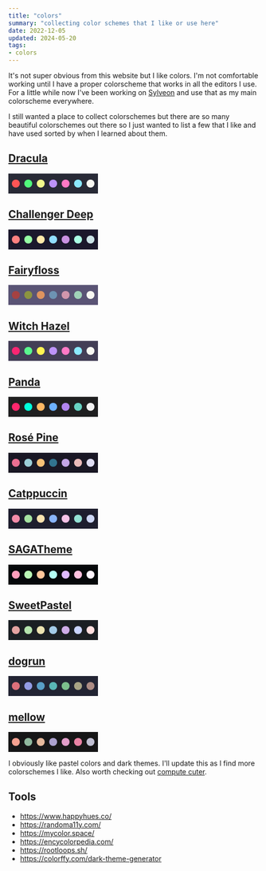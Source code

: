 ```yaml
---
title: "colors"
summary: "collecting color schemes that I like or use here"
date: 2022-12-05
updated: 2024-05-20
tags:
- colors
---
```


It's not super obvious from this website but I like colors. I'm not comfortable working until I have a proper colorscheme that works in all the editors I use. For a little while now I've been working on [Sylveon](/articles/sylveon) and use that as my main colorscheme everywhere.

I still wanted a place to collect colorschemes but there are so many beautiful colorschemes out there so I just wanted to list a few that I like and have used sorted by when I learned about them.

## [Dracula](https://draculatheme.com)

<svg width="180px" height="40px" viewBox="0 0 180 40" version="1.1" xmlns="http://www.w3.org/2000/svg">
	<rect fill="#282a36" x="0" y="0" width="180" height="40"></rect>
	<circle fill="#FF5555" cx="15" cy="20" r="8"></circle>
	<circle fill="#50FA7B" cx="40" cy="20" r="8"></circle>
	<circle fill="#F1FA8C" cx="65" cy="20" r="8"></circle>
	<circle fill="#BD93F9" cx="90" cy="20" r="8"></circle>
	<circle fill="#FF79C6" cx="115" cy="20" r="8"></circle>
	<circle fill="#8BE9FD" cx="140" cy="20" r="8"></circle>
	<circle fill="#F8F8F2" cx="165" cy="20" r="8"></circle>
</svg>

## [Challenger Deep](https://challenger-deep-theme.github.io/)

<svg width="180px" height="40px" viewBox="0 0 180 40" version="1.1" xmlns="http://www.w3.org/2000/svg">
	<rect fill="#1b182c" x="0" y="0" width="180" height="40"></rect>
	<circle fill="#ff8080" cx="15" cy="20" r="8"></circle>
	<circle fill="#95ffa4" cx="40" cy="20" r="8"></circle>
	<circle fill="#ffe9aa" cx="65" cy="20" r="8"></circle>
	<circle fill="#91ddff" cx="90" cy="20" r="8"></circle>
	<circle fill="#c991e1" cx="115" cy="20" r="8"></circle>
	<circle fill="#aaffe4" cx="140" cy="20" r="8"></circle>
	<circle fill="#cbe3e7" cx="165" cy="20" r="8"></circle>
</svg>

## [Fairyfloss](https://sailorhg.github.io/fairyfloss)

<svg width="180px" height="40px" viewBox="0 0 180 40" version="1.1" xmlns="http://www.w3.org/2000/svg">
	<rect fill="#5a5475" x="0" y="0" width="180" height="40"></rect>
	<circle fill="#a54242" cx="15" cy="20" r="8"></circle>
	<circle fill="#8c9440" cx="40" cy="20" r="8"></circle>
	<circle fill="#de935f" cx="65" cy="20" r="8"></circle>
	<circle fill="#6d93b3" cx="90" cy="20" r="8"></circle>
	<circle fill="#d197ac" cx="115" cy="20" r="8"></circle>
	<circle fill="#a0d3b8" cx="140" cy="20" r="8"></circle>
	<circle fill="#f8f8f2" cx="165" cy="20" r="8"></circle>
</svg>

## [Witch Hazel](https://witchhazel.thea.codes)

<svg width="180px" height="40px" viewBox="0 0 180 40" version="1.1" xmlns="http://www.w3.org/2000/svg">
	<rect fill="#433e56" x="0" y="0" width="180" height="40"></rect>
	<circle fill="#f92672" cx="15" cy="20" r="8"></circle>
	<circle fill="#5af78e" cx="40" cy="20" r="8"></circle>
	<circle fill="#fff352" cx="65" cy="20" r="8"></circle>
	<circle fill="#bd93f9" cx="90" cy="20" r="8"></circle>
	<circle fill="#ff79c6" cx="115" cy="20" r="8"></circle>
	<circle fill="#8be9fd" cx="140" cy="20" r="8"></circle>
	<circle fill="#f8f8f2" cx="165" cy="20" r="8"></circle>
</svg>

## [Panda](https://github.com/PandaTheme)

<svg width="180px" height="40px" viewBox="0 0 180 40" version="1.1" xmlns="http://www.w3.org/2000/svg">
	<rect fill="#1f1f20" x="0" y="0" width="180" height="40"></rect>
	<circle fill="#ff276d" cx="15" cy="20" r="8"></circle>
	<circle fill="#00ffdb" cx="40" cy="20" r="8"></circle>
	<circle fill="#ffb863" cx="65" cy="20" r="8"></circle>
	<circle fill="#6cb1ff" cx="90" cy="20" r="8"></circle>
	<circle fill="#b184ef" cx="115" cy="20" r="8"></circle>
	<circle fill="#67d3c2" cx="140" cy="20" r="8"></circle>
	<circle fill="#f3f3f3" cx="165" cy="20" r="8"></circle>
</svg>

## [Rosé Pine](https://rosepinetheme.com)

<svg width="180px" height="40px" viewBox="0 0 180 40" version="1.1" xmlns="http://www.w3.org/2000/svg">
	<rect fill="#191724" x="0" y="0" width="180" height="40"></rect>
	<circle fill="#eb6f92" cx="15" cy="20" r="8"></circle>
	<circle fill="#9ccfd8" cx="40" cy="20" r="8"></circle>
	<circle fill="#f6c177" cx="65" cy="20" r="8"></circle>
	<circle fill="#31748f" cx="90" cy="20" r="8"></circle>
	<circle fill="#c4a7e7" cx="115" cy="20" r="8"></circle>
	<circle fill="#ebbcba" cx="140" cy="20" r="8"></circle>
	<circle fill="#e0def4" cx="165" cy="20" r="8"></circle>
</svg>

## [Catppuccin](https://github.com/catppuccin)

<svg width="180px" height="40px" viewBox="0 0 180 40" version="1.1" xmlns="http://www.w3.org/2000/svg">
	<rect fill="#1E1E2E" x="0" y="0" width="180" height="40"></rect>
	<circle fill="#F38BA8" cx="15" cy="20" r="8"></circle>
	<circle fill="#A6E3A1" cx="40" cy="20" r="8"></circle>
	<circle fill="#F9E2AF" cx="65" cy="20" r="8"></circle>
	<circle fill="#89B4FA" cx="90" cy="20" r="8"></circle>
	<circle fill="#F5C2E7" cx="115" cy="20" r="8"></circle>
	<circle fill="#94E2D5" cx="140" cy="20" r="8"></circle>
	<circle fill="#CDD6F4" cx="165" cy="20" r="8"></circle>
</svg>

## [SAGATheme](https://github.com/SAGAtheme)

<svg width="180px" height="40px" viewBox="0 0 180 40" version="1.1" xmlns="http://www.w3.org/2000/svg">
	<rect fill="#05080a" x="0" y="0" width="180" height="40"></rect>
	<circle fill="#ff9fbc" cx="15" cy="20" r="8"></circle>
	<circle fill="#baf7b5" cx="40" cy="20" r="8"></circle>
	<circle fill="#ffc79b" cx="65" cy="20" r="8"></circle>
	<circle fill="#b2fff3" cx="90" cy="20" r="8"></circle>
	<circle fill="#dfbaff" cx="115" cy="20" r="8"></circle>
	<circle fill="#ffc2df" cx="140" cy="20" r="8"></circle>
	<circle fill="#fff6ff" cx="165" cy="20" r="8"></circle>
</svg>

## [SweetPastel](https://github.com/SweetPastel)

<svg width="180px" height="40px" viewBox="0 0 180 40" version="1.1" xmlns="http://www.w3.org/2000/svg">
	<rect fill="#1b1f23" x="0" y="0" width="180" height="40"></rect>
	<circle fill="#e5a3a1" cx="15" cy="20" r="8"></circle>
	<circle fill="#b4e3ad" cx="40" cy="20" r="8"></circle>
	<circle fill="#ece3b1" cx="65" cy="20" r="8"></circle>
	<circle fill="#a3cbe7" cx="90" cy="20" r="8"></circle>
	<circle fill="#ceace8" cx="115" cy="20" r="8"></circle>
	<circle fill="#c9d4ff" cx="140" cy="20" r="8"></circle>
	<circle fill="#ffdede" cx="165" cy="20" r="8"></circle>
</svg>

## [dogrun](https://github.com/wadackel/vim-dogrun)

<svg width="180px" height="40px" viewBox="0 0 180 40" version="1.1" xmlns="http://www.w3.org/2000/svg">
	<rect fill="#222433" x="0" y="0" width="180" height="40"></rect>
	<circle fill="#dc6f7a" cx="15" cy="20" r="8"></circle>
	<circle fill="#929be5" cx="40" cy="20" r="8"></circle>
	<circle fill="#589ec6" cx="65" cy="20" r="8"></circle>
	<circle fill="#59b6b6" cx="90" cy="20" r="8"></circle>
	<circle fill="#7cbe8c" cx="115" cy="20" r="8"></circle>
	<circle fill="#a8a384" cx="140" cy="20" r="8"></circle>
	<circle fill="#AC8B83" cx="165" cy="20" r="8"></circle>
</svg>

## [mellow](https://github.com/kvrohit/mellow.nvim)
<svg width="180px" height="40px" viewBox="0 0 180 40" version="1.1" xmlns="http://www.w3.org/2000/svg">
	<rect fill="#161617" x="0" y="0" width="180" height="40"></rect>
	<circle fill="#f5a191" cx="15" cy="20" r="8"></circle>
	<circle fill="#90b99f" cx="40" cy="20" r="8"></circle>
	<circle fill="#e6b99d" cx="65" cy="20" r="8"></circle>
	<circle fill="#aca1cf" cx="90" cy="20" r="8"></circle>
	<circle fill="#e29eca" cx="115" cy="20" r="8"></circle>
	<circle fill="#ea83a5" cx="140" cy="20" r="8"></circle>
	<circle fill="#c1c0d4" cx="165" cy="20" r="8"></circle>
</svg>

I obviously like pastel colors and dark themes. I'll update this as I find more colorschemes I like. Also worth checking out [compute cuter](https://computecuter.com).

## Tools

- https://www.happyhues.co/
- https://randoma11y.com/
- https://mycolor.space/
- https://encycolorpedia.com/
- https://rootloops.sh/
- https://colorffy.com/dark-theme-generator
